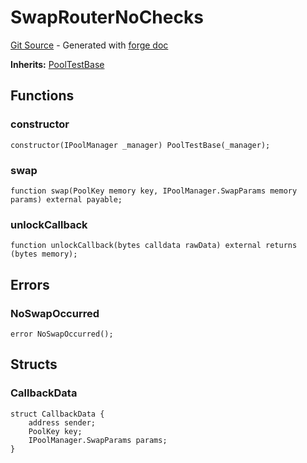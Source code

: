 # SwapRouterNoChecks
[Git Source](https://github.com/uniswap/v4-core/blob/b619b6718e31aa5b4fa0286520c455ceb950276d/src/test/SwapRouterNoChecks.sol) - Generated with [forge doc](https://book.getfoundry.sh/reference/forge/forge-doc)

**Inherits:**
[PoolTestBase](contracts/v4/reference/core/test/PoolTestBase.md)


## Functions
### constructor


```solidity
constructor(IPoolManager _manager) PoolTestBase(_manager);
```

### swap


```solidity
function swap(PoolKey memory key, IPoolManager.SwapParams memory params) external payable;
```

### unlockCallback


```solidity
function unlockCallback(bytes calldata rawData) external returns (bytes memory);
```

## Errors
### NoSwapOccurred

```solidity
error NoSwapOccurred();
```

## Structs
### CallbackData

```solidity
struct CallbackData {
    address sender;
    PoolKey key;
    IPoolManager.SwapParams params;
}
```


